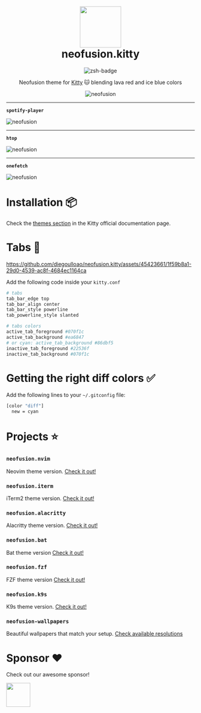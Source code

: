 
<div align="center">
    <h1>
        <img src="https://i.ibb.co/M1qx4Ng/logo.jpg" width="110" />
        <br />neofusion.kitty
    </h1>
</div>

<p align="center">
    <img src="https://img.shields.io/badge/Kitty-714628.svg?style=for-the-badge&logo=gnome-terminal&logoColor=black" alt="zsh-badge" />
</p>

<p align="center">
    Neofusion theme for <a href="https://sw.kovidgoyal.net/kitty/#" target="_blank">Kitty</a> 🐱 blending lava red and ice blue colors
</p>

<p align="center">
    <img src="https://i.ibb.co/dt1tY65/kitty-1.png" alt="neofusion" />
    <hr/>
    <p><b><code>spotify-player</code></b></p>
    <img src="https://i.ibb.co/wzJPH1G/kitty-2.png" alt="neofusion" />
    <hr/>
    <p><b><code>htop</code></b></p>
    <img src="https://i.ibb.co/D1pRsKc/kitty-3.png" alt="neofusion" />
    <hr />
    <p><b><code>onefetch</code></b></p>
    <img src="https://i.ibb.co/3Fsyr1n/kitty-4.png" alt="neofusion" />
</p>

# Installation 📦

Check the [themes section](https://sw.kovidgoyal.net/kitty/kittens/themes/#how-it-works) in the Kitty official documentation page.

# Tabs 🔶

<p align="center">

https://github.com/diegoulloao/neofusion.kitty/assets/45423661/1f59b8a1-29d0-4539-ac8f-4684ec1164ca

</p>

Add the following code inside your `kitty.conf`

```bash
# tabs
tab_bar_edge top
tab_bar_align center
tab_bar_style powerline
tab_powerline_style slanted

# tabs colors
active_tab_foreground #070f1c
active_tab_background #ea6847
# or cyan: active_tab_background #86dbf5
inactive_tab_foreground #22536f 
inactive_tab_background #070f1c
```

# Getting the right diff colors ✅

Add the following lines to your `~/.gitconfig` file:

```bash
[color "diff"]
  new = cyan
```

# Projects ⭐

### `neofusion.nvim`

Neovim theme version. [Check it out!](https://github.com/diegoulloao/neofusion.nvim)

### `neofusion.iterm`

iTerm2 theme version. [Check it out!](https://github.com/diegoulloao/neofusion.iterm)

### `neofusion.alacritty`

Alacritty theme version. [Check it out!](https://github.com/diegoulloao/neofusion.alacritty)

### `neofusion.bat`

Bat theme version [Check it out!](https://github.com/diegoulloao/neofusion.bat/)

### `neofusion.fzf`

FZF theme version [Check it out!](https://github.com/diegoulloao/neofusion.fzf/)

### `neofusion.k9s`

K9s theme version. [Check it out!](https://github.com/diegoulloao/neofusion.k9s)

### `neofusion-wallpapers`

Beautiful wallpapers that match your setup. [Check available resolutions](https://github.com/diegoulloao/neofusion-wallpapers?tab=readme-ov-file)

# Sponsor ❤️

Check out our awesome sponsor!

<div>
  <a href="https://github.com/NeckBeardPrince" target="_blank">
    <img src="https://avatars.githubusercontent.com/u/6558867" width="64" height="64" />
  </a>
</div>
